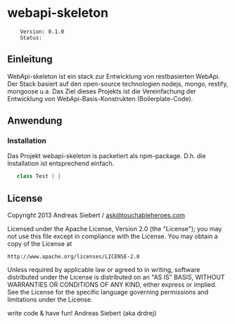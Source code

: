 webapi-skeleton
========================

        Version: 0.1.0
        Status:


## Einleitung

WebApi-skeleton ist ein stack zur Entwicklung von restbasierten WebApi. Der Stack basiert auf den open-source technologien
nodejs, mongo, restify, mongoose u.a. Das Ziel dieses Projekts ist die Vereinfachung der Entwicklung von WebApi-Basis-Konstrukten
(Boilerplate-Code).



## Anwendung

### Installation
Das Projekt webapi-skeleton is packetiert als npm-package. D.h. die Installation ist entsprechend einfach.

```java
   class Test { }
```


## License
Copyright 2013 Andreas Siebert / ask@touchableheroes.com

Licensed under the Apache License, Version 2.0 (the "License");
you may not use this file except in compliance with the License.
You may obtain a copy of the License at

    http://www.apache.org/licenses/LICENSE-2.0

Unless required by applicable law or agreed to in writing, software
distributed under the License is distributed on an "AS IS" BASIS,
WITHOUT WARRANTIES OR CONDITIONS OF ANY KIND, either express or implied.
See the License for the specific language governing permissions and
limitations under the License.


write code &amp; have fun!
Andreas Siebert (aka drdrej)
